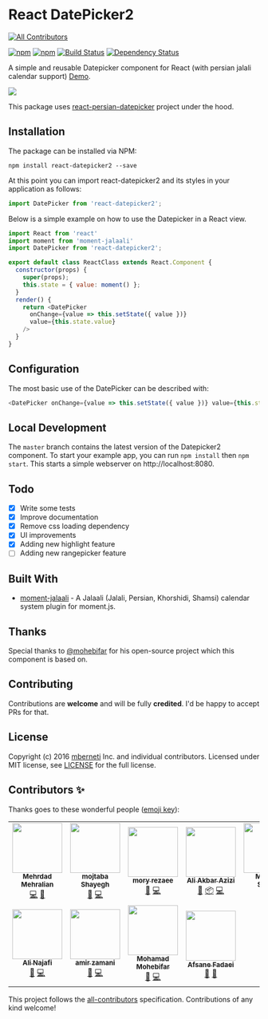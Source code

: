 # React DatePicker2
<!-- ALL-CONTRIBUTORS-BADGE:START - Do not remove or modify this section -->
[![All Contributors](https://img.shields.io/badge/all_contributors-11-orange.svg?style=flat-square)](#contributors-)
<!-- ALL-CONTRIBUTORS-BADGE:END -->

[![npm](https://img.shields.io/npm/v/react-datepicker2.svg)](https://www.npmjs.com/package/react-datepicker2)
[![npm](https://img.shields.io/npm/dt/react-datepicker2.svg)](https://www.npmjs.com/package/react-datepicker2)
[![Build Status](https://travis-ci.org/mberneti/react-datepicker2.svg?branch=master)](https://travis-ci.org/mberneti/react-datepicker2)
[![Dependency Status](https://david-dm.org/mberneti/react-datepicker2.svg)](https://david-dm.org/mberneti/react-datepicker2)

A simple and reusable Datepicker component for React (with persian jalali calendar support) [Demo](https://mberneti.github.io/react-datepicker2/).

![](https://mberneti.github.io/react-datepicker2/images/react-datepicker2.gif)

This package uses [react-persian-datepicker](https://github.com/evandhq/react-persian-datepicker) project under the hood.

## Installation

The package can be installed via NPM:

```
npm install react-datepicker2 --save
```

At this point you can import react-datepicker2 and its styles in your application as follows:

```js
import DatePicker from 'react-datepicker2';
```

Below is a simple example on how to use the Datepicker in a React view.

```js
import React from 'react'
import moment from 'moment-jalaali'
import DatePicker from 'react-datepicker2';

export default class ReactClass extends React.Component {
  constructor(props) {
    super(props);
    this.state = { value: moment() };
  }
  render() {
    return <DatePicker
      onChange={value => this.setState({ value })}
      value={this.state.value}
    />
  }
}
```

## Configuration

The most basic use of the DatePicker can be described with:

```js
<DatePicker onChange={value => this.setState({ value })} value={this.state.value} />
```

## Local Development

The `master` branch contains the latest version of the Datepicker2 component. To start your example app, you can run `npm install` then `npm start`. This starts a simple webserver on http://localhost:8080.

## Todo

- [x] Write some tests
- [x] Improve documentation
- [x] Remove css loading dependency
- [x] UI improvements
- [x] Adding new highlight feature
- [ ] Adding new rangepicker feature

## Built With

* [moment-jalaali](https://github.com/jalaali/moment-jalaali) - A Jalaali (Jalali, Persian, Khorshidi, Shamsi) calendar system plugin for moment.js.

## Thanks
Special thanks to [@mohebifar](https://github.com/mohebifar) for his open-source project which this component is based on.

## Contributing
Contributions are **welcome** and will be fully **credited**.
I'd be happy to accept PRs for that.

## License

Copyright (c) 2016 [mberneti](https://twitter.com/mberneti) Inc. and individual contributors. Licensed under MIT license, see [LICENSE](LICENSE) for the full license.

## Contributors ✨

Thanks goes to these wonderful people ([emoji key](https://allcontributors.org/docs/en/emoji-key)):

<!-- ALL-CONTRIBUTORS-LIST:START - Do not remove or modify this section -->
<!-- prettier-ignore-start -->
<!-- markdownlint-disable -->
<table>
  <tr>
    <td align="center"><a href="http://mehralian.org"><img src="https://avatars0.githubusercontent.com/u/13819774?v=4" width="100px;" alt=""/><br /><sub><b>Mehrdad Mehralian</b></sub></a><br /><a href="https://github.com/mberneti/react-datepicker2/commits?author=dadwic" title="Code">💻</a> <a href="#design-dadwic" title="Design">🎨</a></td>
    <td align="center"><a href="https://github.com/shayegh"><img src="https://avatars1.githubusercontent.com/u/10929932?v=4" width="100px;" alt=""/><br /><sub><b>mojtaba Shayegh</b></sub></a><br /><a href="https://github.com/mberneti/react-datepicker2/issues?q=author%3Ashayegh" title="Bug reports">🐛</a> <a href="https://github.com/mberneti/react-datepicker2/commits?author=shayegh" title="Code">💻</a></td>
    <td align="center"><a href="https://github.com/moryrasb"><img src="https://avatars1.githubusercontent.com/u/15072825?v=4" width="100px;" alt=""/><br /><sub><b>mory rezaee</b></sub></a><br /><a href="#maintenance-moryrasb" title="Maintenance">🚧</a> <a href="https://github.com/mberneti/react-datepicker2/commits?author=moryrasb" title="Code">💻</a></td>
    <td align="center"><a href="https://github.com/aliazizi"><img src="https://avatars1.githubusercontent.com/u/8492767?v=4" width="100px;" alt=""/><br /><sub><b>Ali Akbar Azizi</b></sub></a><br /><a href="#maintenance-aliazizi" title="Maintenance">🚧</a> <a href="#platform-aliazizi" title="Packaging/porting to new platform">📦</a> <a href="https://github.com/mberneti/react-datepicker2/commits?author=aliazizi" title="Code">💻</a></td>
    <td align="center"><a href="https://github.com/Doomfang3"><img src="https://avatars1.githubusercontent.com/u/37439688?v=4" width="100px;" alt=""/><br /><sub><b>Mathieu Saubin</b></sub></a><br /><a href="#maintenance-Doomfang3" title="Maintenance">🚧</a> <a href="https://github.com/mberneti/react-datepicker2/commits?author=Doomfang3" title="Code">💻</a></td>
    <td align="center"><a href="https://github.com/alireza-molaee"><img src="https://avatars0.githubusercontent.com/u/15848730?v=4" width="100px;" alt=""/><br /><sub><b>alireza molaee</b></sub></a><br /><a href="#maintenance-alireza-molaee" title="Maintenance">🚧</a> <a href="https://github.com/mberneti/react-datepicker2/commits?author=alireza-molaee" title="Code">💻</a></td>
    <td align="center"><a href="https://github.com/alimzadeh"><img src="https://avatars3.githubusercontent.com/u/11006666?v=4" width="100px;" alt=""/><br /><sub><b>Ali MoghaddasZadeh</b></sub></a><br /><a href="https://github.com/mberneti/react-datepicker2/issues?q=author%3Aalimzadeh" title="Bug reports">🐛</a></td>
  </tr>
  <tr>
    <td align="center"><a href="https://github.com/alinjf"><img src="https://avatars3.githubusercontent.com/u/15678289?v=4" width="100px;" alt=""/><br /><sub><b>Ali Najafi</b></sub></a><br /><a href="#maintenance-alinjf" title="Maintenance">🚧</a> <a href="https://github.com/mberneti/react-datepicker2/commits?author=alinjf" title="Code">💻</a></td>
    <td align="center"><a href="http://ir.linkedin.com/in/amirzamani"><img src="https://avatars0.githubusercontent.com/u/6501462?v=4" width="100px;" alt=""/><br /><sub><b>amir zamani</b></sub></a><br /><a href="#maintenance-azadkuh" title="Maintenance">🚧</a> <a href="https://github.com/mberneti/react-datepicker2/commits?author=azadkuh" title="Code">💻</a></td>
    <td align="center"><a href="https://github.com/mohebifar"><img src="https://avatars1.githubusercontent.com/u/6104558?v=4" width="100px;" alt=""/><br /><sub><b>Mohamad Mohebifar</b></sub></a><br /><a href="https://github.com/mberneti/react-datepicker2/commits?author=mohebifar" title="Documentation">📖</a> <a href="https://github.com/mberneti/react-datepicker2/commits?author=mohebifar" title="Code">💻</a></td>
    <td align="center"><a href="http://afsanefadaei.ir"><img src="https://avatars0.githubusercontent.com/u/37764909?v=4" width="100px;" alt=""/><br /><sub><b>Afsane Fadaei</b></sub></a><br /><a href="#maintenance-afsanefda" title="Maintenance">🚧</a> <a href="#question-afsanefda" title="Answering Questions">💬</a></td>
  </tr>
</table>

<!-- markdownlint-enable -->
<!-- prettier-ignore-end -->
<!-- ALL-CONTRIBUTORS-LIST:END -->

This project follows the [all-contributors](https://github.com/all-contributors/all-contributors) specification. Contributions of any kind welcome!